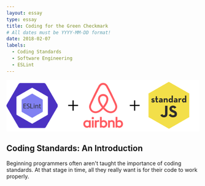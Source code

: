 ```yaml
---
layout: essay
type: essay
title: Coding for the Green Checkmark
# All dates must be YYYY-MM-DD format!
date: 2018-02-07
labels:
  - Coding Standards
  - Software Engineering
  - ESLint
---
```

  <img class="ui image" src="../images/ESLINT.png">

## Coding Standards: An Introduction
Beginning programmers often aren't taught the importance of coding standards. At that stage in time, all they really want is for their code to work properly. 
